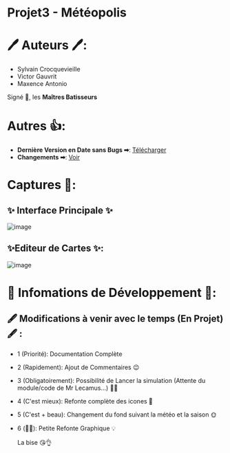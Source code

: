 # Projet3 - Météopolis

# 🖊 Auteurs 🖊:
- Sylvain Crocquevieille
- Victor Gauvrit
- Maxence Antonio

Signé 📑, les **Maîtres Batisseurs**

# Autres 👍:
- **Dernière Version en Date sans Bugs ➡**: [Télécharger](https://github.com/NiavlySDev/Projet3/archive/refs/tags/0.1.0.zip)
- **Changements ➡**: [Voir](https://github.com/NiavlySDev/Projet3/releases/tag/0.1.0)

# Captures 📸:
## ✨ Interface Principale ✨
![image](https://github.com/NiavlySDev/Projet3/assets/78169329/43d5af80-ec8a-4ff6-ae3a-60d371e20278)
## ✨Editeur de Cartes ✨:
![image](https://github.com/NiavlySDev/Projet3/assets/78169329/c61743a2-d2f6-4aa5-bb6c-5e5cac674ff4)

# 📜 Infomations de Développement 📜:
## 🖋 Modifications à venir avec le temps (En Projet) 🖋 :
- 1 (Priorité): Documentation Complète
- 2 (Rapidement): Ajout de Commentaires 😉
- 3 (Obligatoirement): Possibilité de Lancer la simulation (Attente du module/code de Mr Lecamus...) 🤷‍♂️
- 4 (C'est mieux): Refonte complète des icones 💠
- 5 (C'est + beau): Changement du fond suivant la météo et la saison 🌞
- 6 (🤷‍♂️): Petite Refonte Graphique 💡


  La bise 😘👌
